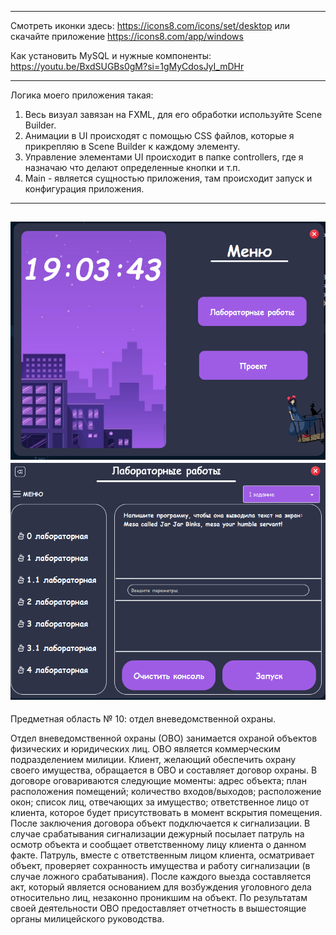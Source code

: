 
---
Смотреть иконки здесь: https://icons8.com/icons/set/desktop или скачайте приложение https://icons8.com/app/windows

Как установить MySQL и нужные компоненты: https://youtu.be/BxdSUGBs0gM?si=1gMyCdosJyI_mDHr

--- 

Логика моего приложения такая: 
1. Весь визуал завязан на FXML, для его обработки используйте Scene Builder.
2. Анимации в UI происходят с помощью CSS файлов, которые я прикрепляю в Scene Builder к каждому элементу. 
3. Управление элементами UI происходит в папке controllers, где я назначаю что делают определенные кнопки и т.п. 
4. Main - является сущностью приложения, там происходит запуск и конфигурация приложения. 

---
![img.png](photoREADME/menu.png)
![img.png](photoREADME/img2.png)
---
Предметная область № 10: отдел вневедомственной охраны.

Отдел вневедомственной охраны (ОВО) занимается охраной объектов физических и юридических лиц. ОВО является коммерческим
подразделением милиции. Клиент, желающий обеспечить охрану своего имущества, обращается в ОВО и составляет договор охраны. 
В договоре оговариваются следующие моменты: адрес объекта; план расположения помещений; количество входов/выходов; 
расположение окон; список лиц, отвечающих за имущество; ответственное лицо от клиента, которое будет присутствовать в 
момент вскрытия помещения. После заключения договора объект подключается к сигнализации. 
В случае срабатывания сигнализации дежурный посылает патруль на осмотр объекта и сообщает ответственному лицу клиента о 
данном факте. Патруль, вместе с ответственным лицом клиента, осматривает объект, проверяет сохранность имущества и работу
сигнализации (в случае ложного срабатывания). После каждого выезда составляется акт, который является основанием для 
возбуждения уголовного дела относительно лиц, незаконно проникшим на объект. По результатам своей деятельности ОВО 
предоставляет отчетность в вышестоящие органы милицейского руководства.

